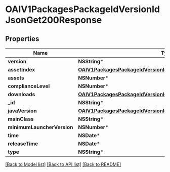 # OAIV1PackagesPackageIdVersionIdJsonGet200Response

## Properties
Name | Type | Description | Notes
------------ | ------------- | ------------- | -------------
**version** | **NSString*** |  | [optional] 
**assetIndex** | [**OAIV1PackagesPackageIdVersionIdJsonGet200ResponseAssetIndex***](OAIV1PackagesPackageIdVersionIdJsonGet200ResponseAssetIndex.md) |  | [optional] 
**assets** | **NSNumber*** |  | [optional] 
**complianceLevel** | **NSNumber*** |  | [optional] 
**downloads** | [**OAIV1PackagesPackageIdVersionIdJsonGet200ResponseDownloads***](OAIV1PackagesPackageIdVersionIdJsonGet200ResponseDownloads.md) |  | [optional] 
**_id** | **NSString*** |  | [optional] 
**javaVersion** | [**OAIV1PackagesPackageIdVersionIdJsonGet200ResponseJavaVersion***](OAIV1PackagesPackageIdVersionIdJsonGet200ResponseJavaVersion.md) |  | [optional] 
**mainClass** | **NSString*** |  | [optional] 
**minimumLauncherVersion** | **NSNumber*** |  | [optional] 
**time** | **NSDate*** |  | [optional] 
**releaseTime** | **NSDate*** |  | [optional] 
**type** | **NSString*** |  | [optional] 

[[Back to Model list]](../README.md#documentation-for-models) [[Back to API list]](../README.md#documentation-for-api-endpoints) [[Back to README]](../README.md)


